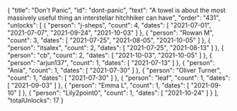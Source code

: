 {
  "title": "Don't Panic",
  "id": "dont-panic",
  "text": "A towel is about the most massively useful thing an interstellar hitchhiker can have",
  "order": "431",
  "unlocks": [
    {
      "person": "j-sheps",
      "count": 4,
      "dates": [
        "2021-07-01",
        "2021-07-07",
        "2021-09-24",
        "2021-10-03"
      ]
    },
    {
      "person": "Rowan M",
      "count": 3,
      "dates": [
        "2021-07-25",
        "2021-08-05",
        "2021-10-05"
      ]
    },
    {
      "person": "itsalex",
      "count": 2,
      "dates": [
        "2021-07-25",
        "2021-08-13"
      ]
    },
    {
      "person": "cb",
      "count": 2,
      "dates": [
        "2021-10-03",
        "2021-10-05"
      ]
    },
    {
      "person": "arjun137",
      "count": 1,
      "dates": [
        "2021-07-13"
      ]
    },
    {
      "person": "Ania",
      "count": 1,
      "dates": [
        "2021-07-30"
      ]
    },
    {
      "person": "Oliver Turner",
      "count": 1,
      "dates": [
        "2021-07-30"
      ]
    },
    {
      "person": "leaf",
      "count": 1,
      "dates": [
        "2021-09-03"
      ]
    },
    {
      "person": "Emma L",
      "count": 1,
      "dates": [
        "2021-09-10"
      ]
    },
    {
      "person": "Lily2point0",
      "count": 1,
      "dates": [
        "2021-10-24"
      ]
    }
  ],
  "totalUnlocks": 17
}